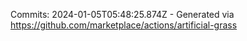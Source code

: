 Commits: 2024-01-05T05:48:25.874Z - Generated via https://github.com/marketplace/actions/artificial-grass
<br>
